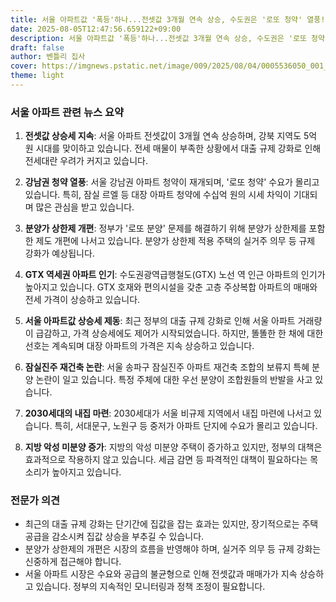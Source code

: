 ```yaml
---
title: 서울 아파트값 '폭등'하나...전셋값 3개월 연속 상승, 수도권은 '로또 청약' 열풍!
date: 2025-08-05T12:47:56.659122+09:00
description: 서울 아파트값 '폭등'하나...전셋값 3개월 연속 상승, 수도권은 '로또 청약' 열풍!
draft: false
author: 벤틀리 집사
cover: https://imgnews.pstatic.net/image/009/2025/08/04/0005536050_001_20250804202816900.png
theme: light
---
```


### 서울 아파트 관련 뉴스 요약

1. **전셋값 상승세 지속**: 서울 아파트 전셋값이 3개월 연속 상승하며, 강북 지역도 5억 원 시대를 맞이하고 있습니다. 전세 매물이 부족한 상황에서 대출 규제 강화로 인해 전세대란 우려가 커지고 있습니다.

2. **강남권 청약 열풍**: 서울 강남권 아파트 청약이 재개되며, '로또 청약' 수요가 몰리고 있습니다. 특히, 잠실 르엘 등 대장 아파트 청약에 수십억 원의 시세 차익이 기대되며 많은 관심을 받고 있습니다.

3. **분양가 상한제 개편**: 정부가 '로또 분양' 문제를 해결하기 위해 분양가 상한제를 포함한 제도 개편에 나서고 있습니다. 분양가 상한제 적용 주택의 실거주 의무 등 규제 강화가 예상됩니다.

4. **GTX 역세권 아파트 인기**: 수도권광역급행철도(GTX) 노선 역 인근 아파트의 인기가 높아지고 있습니다. GTX 호재와 편의시설을 갖춘 고층 주상복합 아파트의 매매와 전세 가격이 상승하고 있습니다.

5. **서울 아파트값 상승세 제동**: 최근 정부의 대출 규제 강화로 인해 서울 아파트 거래량이 급감하고, 가격 상승세에도 제어가 시작되었습니다. 하지만, 똘똘한 한 채에 대한 선호는 계속되며 대장 아파트의 가격은 지속 상승하고 있습니다.

6. **잠실진주 재건축 논란**: 서울 송파구 잠실진주 아파트 재건축 조합의 보류지 특혜 분양 논란이 일고 있습니다. 특정 주체에 대한 우선 분양이 조합원들의 반발을 사고 있습니다.

7. **2030세대의 내집 마련**: 2030세대가 서울 비규제 지역에서 내집 마련에 나서고 있습니다. 특히, 서대문구, 노원구 등 중저가 아파트 단지에 수요가 몰리고 있습니다.

8. **지방 악성 미분양 증가**: 지방의 악성 미분양 주택이 증가하고 있지만, 정부의 대책은 효과적으로 작용하지 않고 있습니다. 세금 감면 등 파격적인 대책이 필요하다는 목소리가 높아지고 있습니다.

### 전문가 의견

- 최근의 대출 규제 강화는 단기간에 집값을 잡는 효과는 있지만, 장기적으로는 주택 공급을 감소시켜 집값 상승을 부추길 수 있습니다.
- 분양가 상한제의 개편은 시장의 흐름을 반영해야 하며, 실거주 의무 등 규제 강화는 신중하게 접근해야 합니다.
- 서울 아파트 시장은 수요와 공급의 불균형으로 인해 전셋값과 매매가가 지속 상승하고 있습니다. 정부의 지속적인 모니터링과 정책 조정이 필요합니다.